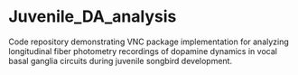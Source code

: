 # Juvenile_DA_analysis
Code repository demonstrating VNC package implementation for analyzing longitudinal fiber photometry recordings of dopamine dynamics in vocal basal ganglia circuits during juvenile songbird development.
